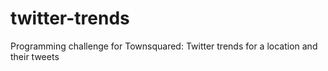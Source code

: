 # twitter-trends
Programming challenge for Townsquared: Twitter trends for a location and their tweets
